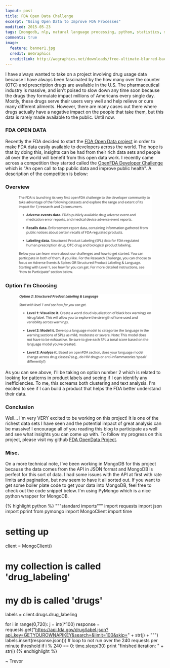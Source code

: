 ```yaml
---
layout: post
title: FDA Open Data Challenge
excerpt: "Using Open Data to Improve FDA Processes"
modified: 2015-05-23
tags: [mongodb, nlp, natural language processing, python, statistics, metis]
comments: true
image:
  feature: banner1.jpg
  credit: WeGraphics
  creditlink: http://wegraphics.net/downloads/free-ultimate-blurred-background-pack/
---
```

I have always wanted to take on a project involving drug usage data because I have always been fascinated by the how many over the counter (OTC) and prescription drugs are available in the U.S.  The pharmaceutical industry is massive, and isn't poised to slow down any time soon because the drugs they formulate impact millions of Americans every single day.  Mostly, these drugs serve their users very well and help relieve or cure many different ailments.  However, there are many cases out there where drugs actually have a negative impact on the people that take them, but this data is rarely made available to the public.  Until now.

### FDA OPEN DATA
Recently the FDA decided to start the [FDA Open Data project][1] in order to make FDA data easily available to developers across the world.  The hope is that by doing this, insights can be had from their rich data sets and people all over the world will benefit from this open data work.  I recently came across a competition they started called the [OpenFDA Developer Challenge][2] which is "An open call to tap public data and improve public health".  A description of the competition is below:

### Overview

<figure>
  <a href="/images/competition1.png"><img style="display:block; margin: 0 auto;" src="/images/competition1.png"></a>
</figure>

### Option I'm Choosing

<figure>
  <a href="/images/competition2.png"><img style="display:block; margin: 0 auto;" src="/images/competition2.png"></a>
</figure>


As you can see above, I'll be taking on option number 2 which is related to looking for patterns in product labels and seeing if I can identify any inefficiencies.  To me, this screams both clustering and text analysis.  I'm excited to see if I can build a product that helps the FDA better understand their data.

### Conclusion

Well... I'm very VERY excited to be working on this project!  It is one of the richest data sets I have seen and the potential impact of great analysis can be massive!  I encourage all of you reading this blog to participate as well and see what insights you can come up with.  To follow my progress on this project, please visit my github [FDA OpenData Project][3].

### Misc.

On a more technical note, I've been working in MongoDB for this project because the data comes from the API in JSON format and MongoDB is perfect for this sort of data.  I had some issues with the API at first with rate limits and pagination, but now seem to have it all sorted out.  If you want to get some boiler plate code to get your data into MongoDB, feel free to check out the code snippet below.  I'm using PyMongo which is a nice python wrapper for MongoDB.

{% highlight python %}
"""standard imports"""
import requests
import json
import pprint
from pymongo import MongoClient
import time

# setting up
client = MongoClient()

# my collection is called 'drug_labeling'
# my db is called 'drugs'
labels = client.drugs.drug_labeling


for i in range(0,720):
    j = int(i*100)
    response = requests.get("https://api.fda.gov/drug/label.json?api_key=GETYOUROWNAPIKEY&search=&limit=100&skip=" + str(j) + "\"")
    labels.insert(response.json())
    # loop to not run over the 240 requests per minute threshold
    if i % 240 == 0:
        time.sleep(30)
        print "finished iteration: " + str(i)
{% endhighlight %}


~ Trevor

[1]: https://open.fda.gov
[2]: https://open.fda.gov/update/an-open-challenge-to-tap-public-data/
[3]: https://github.com/trevor-smith/fletcher_public
